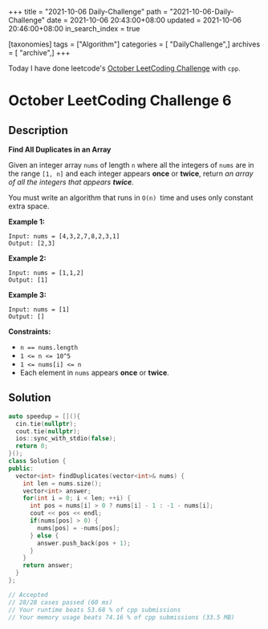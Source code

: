 +++
title = "2021-10-06 Daily-Challenge"
path = "2021-10-06-Daily-Challenge"
date = 2021-10-06 20:43:00+08:00
updated = 2021-10-06 20:46:00+08:00
in_search_index = true

[taxonomies]
tags = ["Algorithm"]
categories = [ "DailyChallenge",]
archives = [ "archive",]
+++

Today I have done leetcode's [October LeetCoding Challenge](https://leetcode.com/problems/find-all-duplicates-in-an-array/) with `cpp`.

<!-- more -->

# October LeetCoding Challenge 6

## Description

**Find All Duplicates in an Array**

Given an integer array `nums` of length `n` where all the integers of `nums` are in the range `[1, n]` and each integer appears **once** or **twice**, return *an array of all the integers that appears **twice***.

You must write an algorithm that runs in `O(n) `time and uses only constant extra space.

 

**Example 1:**

```
Input: nums = [4,3,2,7,8,2,3,1]
Output: [2,3]
```

**Example 2:**

```
Input: nums = [1,1,2]
Output: [1]
```

**Example 3:**

```
Input: nums = [1]
Output: []
```

 

**Constraints:**

- `n == nums.length`
- `1 <= n <= 10^5`
- `1 <= nums[i] <= n`
- Each element in `nums` appears **once** or **twice**.

## Solution

``` cpp
auto speedup = [](){
  cin.tie(nullptr);
  cout.tie(nullptr);
  ios::sync_with_stdio(false);
  return 0;
}();
class Solution {
public:
  vector<int> findDuplicates(vector<int>& nums) {
    int len = nums.size();
    vector<int> answer;
    for(int i = 0; i < len; ++i) {
      int pos = nums[i] > 0 ? nums[i] - 1 : -1 - nums[i];
      cout << pos << endl;
      if(nums[pos] > 0) {
        nums[pos] = -nums[pos]; 
      } else {
        answer.push_back(pos + 1);
      }
    }
    return answer;
  }
};

// Accepted
// 28/28 cases passed (60 ms)
// Your runtime beats 53.68 % of cpp submissions
// Your memory usage beats 74.16 % of cpp submissions (33.5 MB)
```
